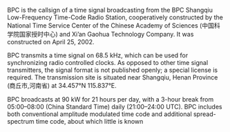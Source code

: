 BPC is the callsign of a time signal broadcasting from the BPC Shangqiu Low-Frequency Time-Code Radio Station, cooperatively constructed by the National Time Service Center of the Chinese Academy of Sciences (中国科学院国家授时中心) and Xi’an Gaohua Technology Company. It was constructed on April 25, 2002.

BPC transmits a time signal on 68.5 kHz, which can be used for synchronizing radio controlled clocks. As opposed to other time signal transmitters, the signal format is not published openly; a special license is required. The transmission site is situated near Shangqiu, Henan Province (商丘市,河南省) at 34.457°N 115.837°E.

BPC broadcasts at 90 kW for 21 hours per day, with a 3-hour break from 05:00–08:00 (China Standard Time) daily (21:00–24:00 UTC). BPC includes both conventional amplitude modulated time code and additional spread-spectrum time code, about which little is known